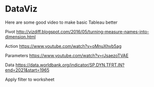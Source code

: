 # DataViz
Here are some good video to make basic Tableau better

Pivot http://vizdiff.blogspot.com/2016/05/turning-measure-names-into-dimension.html

Action https://www.youtube.com/watch?v=oMnuXhvb5ag

Parameters https://www.youtube.com/watch?v=rJsaezoTVAE

Data https://data.worldbank.org/indicator/SP.DYN.TFRT.IN?end=2021&start=1965

Apply filter to worksheet
